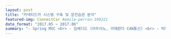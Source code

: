 ```yaml
---
layout: post
title: "커넥티드카 시스템 구축 및 운전습관 분석"
featured-img: ConnectCar #emile-perron-190221
date_format: "2017.05 ~ 2017.06"
summary: "- Spring MVC <br> - 임베디드 (아두이노, 라떼판다 CAN통신) <br> - 빅데이터 시스템 구축 (Hadoop)<br> &nbsp;&nbsp;(데이터 적재, 분석, 저장 자동화 구현) <br> - 데이터 시각화 (Highchart, Nwagon, Zing) <br> - HTTP, TCP, FTP 프로토콜 사용"
---
```

